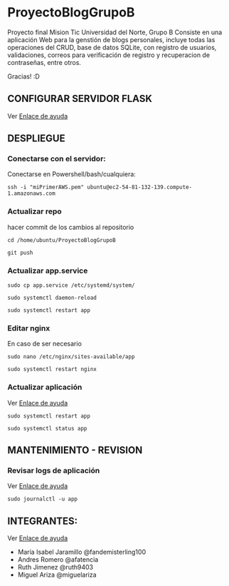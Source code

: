 # ProyectoBlogGrupoB

Proyecto final Mision Tic Universidad del Norte, Grupo B
Consiste en una aplicación Web para la genstión de blogs personales, incluye todas las operaciones del CRUD, base de datos SQLite, con registro de usuarios, validaciones, correos para verificación de registro y recuperacion de contraseñas, entre otros.

Gracias! :D


## CONFIGURAR SERVIDOR FLASK
Ver [Enlace de ayuda](https://medium.com/faun/deploy-flask-app-with-nginx-using-gunicorn-7fda4f50066a)

## DESPLIEGUE

### Conectarse con el servidor:
Conectarse en Powershell/bash/cualquiera:
```console
ssh -i "miPrimerAWS.pem" ubuntu@ec2-54-81-132-139.compute-1.amazonaws.com
```

### Actualizar repo
hacer commit de los cambios al repositorio
```console
cd /home/ubuntu/ProyectoBlogGrupoB

git push
```

### Actualizar app.service
```console
sudo cp app.service /etc/systemd/system/

sudo systemctl daemon-reload

sudo systemctl restart app
```

### Editar nginx 
En caso de ser necesario
```console
sudo nano /etc/nginx/sites-available/app

sudo systemctl restart nginx

```

### Actualizar aplicación
Ver [Enlace de ayuda](https://www.digitalocean.com/community/tutorials/how-to-use-systemctl-to-manage-systemd-services-and-units)

```console
sudo systemctl restart app

sudo systemctl status app
```

## MANTENIMIENTO - REVISION
### Revisar logs de aplicación
Ver [Enlace de ayuda](https://www.digitalocean.com/community/tutorials/how-to-use-journalctl-to-view-and-manipulate-systemd-logs)
```console
sudo journalctl -u app
```
## INTEGRANTES:
Ver [Enlace de ayuda](https://remarkablemark.org/blog/2019/10/17/github-contributors-readme/)
- María Isabel Jaramillo @fandemisterling100
- Andres Romero @afatencia
- Ruth Jimenez @ruth9403
- Miguel Ariza @miguelariza